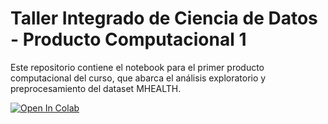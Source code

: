 # Taller Integrado de Ciencia de Datos - Producto Computacional 1
Este repositorio contiene el notebook para el primer producto computacional del curso, que abarca el análisis exploratorio y preprocesamiento del dataset MHEALTH.

[![Open In Colab](https://colab.research.google.com/assets/colab-badge.svg)](https://colab.research.google.com/github/VCornejo10/U1_Producto_Computacional_TICD/blob/main/U1_Producto_Computacional.ipynb)
